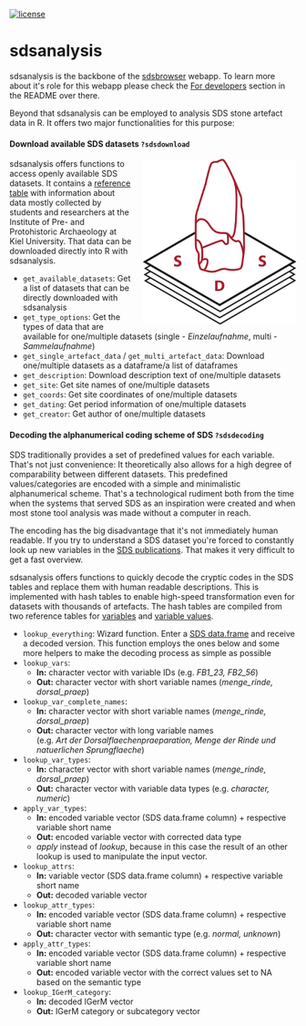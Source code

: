 [![license](https://img.shields.io/badge/license-GPL%202-B50B82.svg)](https://github.com/nevrome/sdsanalysis/blob/master/LICENSE)

# sdsanalysis

sdsanalysis is the backbone of the [sdsbrowser](https://github.com/Johanna-Mestorf-Academy/sdsbrowser) webapp. To learn more about it's role for this webapp please check the [For developers](https://github.com/Johanna-Mestorf-Academy/sdsbrowser#for-developers) section in the README over there. 

Beyond that sdsanalysis can be employed to analysis SDS stone artefact data in R. It offers two major functionalities for this purpose:

#### **Download available SDS datasets** `?sdsdownload`

<img align="right" style="padding-left:20px; padding-bottom:10px;" src="https://raw.githubusercontent.com/Johanna-Mestorf-Academy/sdsbrowser/master/inst/sds_logo/colour/Logo_SDS_colour_300dpi.png" width = 270>

sdsanalysis offers functions to access openly available SDS datasets. It contains a [reference table](https://github.com/Johanna-Mestorf-Academy/sdsanalysis/blob/master/data-raw/dataset_metadata_list.csv) with information about data mostly collected by students and researchers at the Institute of Pre- and Protohistoric Archaeology at Kiel University. That data can be downloaded directly into R with sdsanalysis.

- `get_available_datasets`: Get a list of datasets that can be directly downloaded with sdsanalysis
- `get_type_options`: Get the types of data that are available for one/multiple datasets (single - *Einzelaufnahme*, multi - *Sammelaufnahme*)
- `get_single_artefact_data` / `get_multi_artefact_data`: Download one/multiple datasets as a dataframe/a list of dataframes
- `get_description`: Download description text of one/multiple datasets
- `get_site`: Get site names of one/multiple datasets
- `get_coords`: Get site coordinates of one/multiple datasets
- `get_dating`: Get period information of one/multiple datasets
- `get_creator`: Get author of one/multiple datasets

#### **Decoding the alphanumerical coding scheme of SDS** `?sdsdecoding`

SDS traditionally provides a set of predefined values for each variable. That's not just convenience: It theoretically also allows for a high degree of comparability between different datasets. This predefined values/categories are encoded with a simple and minimalistic alphanumerical scheme. That's a technological rudiment both from the time when the systems that served SDS as an inspiration were created and when most stone tool analysis was made without a computer in reach. 

The encoding has the big disadvantage that it's not immediately human readable. If you try to understand a SDS dataset you're forced to constantly look up new variables in the [SDS publications](https://github.com/Johanna-Mestorf-Academy/sdsbrowser#references). That makes it very difficult to get a fast overview.

sdsanalysis offers functions to quickly decode the cryptic codes in the SDS tables and replace them with human readable descriptions. This is implemented with hash tables to enable high-speed transformation even for datasets with thousands of artefacts. The hash tables are compiled from two reference tables for [variables](https://github.com/Johanna-Mestorf-Academy/sdsanalysis/blob/master/data-raw/variable_list.csv) and [variable values](https://github.com/Johanna-Mestorf-Academy/sdsanalysis/blob/master/data-raw/variable_values_list.csv).

- `lookup_everything`: Wizard function. Enter a [SDS data.frame](https://github.com/Johanna-Mestorf-Academy/sdsbrowser#a-new-dataset) and receive a decoded version. This function employs the ones below and some more helpers to make the decoding process as simple as possible
- `lookup_vars`: 
  - **In:** character vector with variable IDs (e.g. *FB1_23, FB2_56*)
  - **Out:** character vector with short variable names (*menge_rinde, dorsal_praep*)
- `lookup_var_complete_names`: 
  - **In:** character vector with short variable names (*menge_rinde, dorsal_praep*)
  - **Out:** character vector with long variable names  
 (e.g. *Art der Dorsalflaechenpraeparation, Menge der Rinde und natuerlichen Sprungflaeche*)
- `lookup_var_types`: 
  - **In:** character vector with short variable names (*menge_rinde, dorsal_praep*)
  - **Out:** character vector with variable data types (e.g. *character, numeric*)
- `apply_var_types`: 
  - **In:** encoded variable vector (SDS data.frame column) + respective variable short name
  - **Out:** encoded variable vector with corrected data type
  - *apply* instead of *lookup*, because in this case the result of an other lookup is 
used to manipulate the input vector.
- `lookup_attrs`: 
  - **In:** variable vector (SDS data.frame column) + respective variable short name
  - **Out:** decoded variable vector
- `lookup_attr_types`: 
  - **In:** encoded variable vector (SDS data.frame column) + respective variable short name
  - **Out:** character vector with semantic type (e.g. *normal, unknown*)
- `apply_attr_types`: 
  - **In:** encoded variable vector (SDS data.frame column) + respective variable short name
  - **Out:** encoded variable vector with the correct values set to NA based on the semantic 
 type
- `lookup_IGerM_category`: 
  - **In:** decoded IGerM vector
  - **Out:** IGerM category or subcategory vector 
